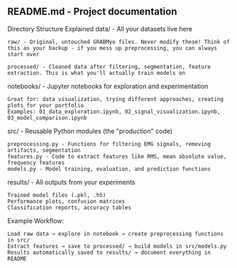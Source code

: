 ## README.md - Project documentation 

Directory Structure Explained
data/ - All your datasets live here

    raw/ - Original, untouched GRABMyo files. Never modify these! Think of this as your backup - if you mess up preprocessing, you can always start over

    processed/ - Cleaned data after filtering, segmentation, feature extraction. This is what you'll actually train models on

notebooks/ - Jupyter notebooks for exploration and experimentation

    Great for: data visualization, trying different approaches, creating plots for your portfolio
    Examples: 01_data_exploration.ipynb, 02_signal_visualization.ipynb, 03_model_comparison.ipynb

src/ - Reusable Python modules (the "production" code)

    preprocessing.py - Functions for filtering EMG signals, removing artifacts, segmentation
    features.py - Code to extract features like RMS, mean absolute value, frequency features
    models.py - Model training, evaluation, and prediction functions

results/ - All outputs from your experiments

    Trained model files (.pkl, .h5)
    Performance plots, confusion matrices
    Classification reports, accuracy tables


Example Workflow:

    Load raw data → explore in notebook → create preprocessing functions in src/
    Extract features → save to processed/ → build models in src/models.py
    Results automatically saved to results/ → document everything in README


